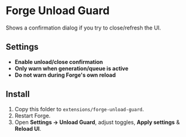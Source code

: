 # Forge Unload Guard
Shows a confirmation dialog if you try to close/refresh the UI.

## Settings
- **Enable unload/close confirmation**
- **Only warn when generation/queue is active**
- **Do not warn during Forge's own reload**

## Install
1. Copy this folder to `extensions/forge-unload-guard`.
2. Restart Forge.
3. Open **Settings → Unload Guard**, adjust toggles, **Apply settings** & **Reload UI**.
